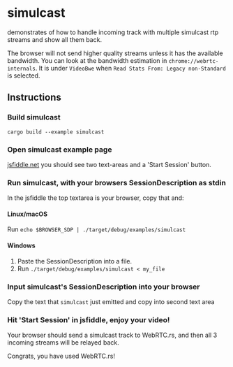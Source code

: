 # simulcast
demonstrates of how to handle incoming track with multiple simulcast rtp streams and show all them back.

The browser will not send higher quality streams unless it has the available bandwidth. You can look at
the bandwidth estimation in `chrome://webrtc-internals`. It is under `VideoBwe` when `Read Stats From: Legacy non-Standard`
is selected.

## Instructions
### Build simulcast
```
cargo build --example simulcast
```

### Open simulcast example page
[jsfiddle.net](https://jsfiddle.net/rxk4bftc) you should see two text-areas and a 'Start Session' button.

### Run simulcast, with your browsers SessionDescription as stdin
In the jsfiddle the top textarea is your browser, copy that and:
#### Linux/macOS
Run `echo $BROWSER_SDP | ./target/debug/examples/simulcast`
#### Windows
1. Paste the SessionDescription into a file.
1. Run `./target/debug/examples/simulcast < my_file`

### Input simulcast's SessionDescription into your browser
Copy the text that `simulcast` just emitted and copy into second text area

### Hit 'Start Session' in jsfiddle, enjoy your video!
Your browser should send a simulcast track to WebRTC.rs, and then all 3 incoming streams will be relayed back.

Congrats, you have used WebRTC.rs!
